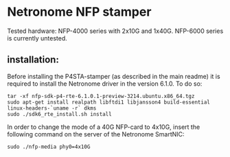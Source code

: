 # Netronome NFP stamper
Tested hardware: NFP-4000 series with 2x10G and 1x40G.
NFP-6000 series is currently untested.


## installation:
Before installing the P4STA-stamper (as described in the main readme) it is required to install the Netronome driver in the version 6.1.0.
To do so:
```
tar -xf nfp-sdk-p4-rte-6.1.0.1-preview-3214.ubuntu.x86_64.tgz
sudo apt-get install realpath libftdi1 libjansson4 build-essential linux-headers-`uname -r` dkms
sudo ./sdk6_rte_install.sh install

```

In order to change the mode of a 40G NFP-card to 4x10G, insert the following command on the server of the Netronome SmartNIC:
```
sudo ./nfp-media phy0=4x10G
```
